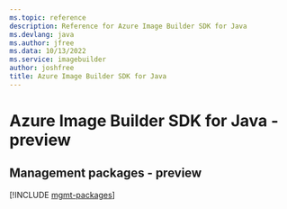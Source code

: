 ```yaml
---
ms.topic: reference
description: Reference for Azure Image Builder SDK for Java
ms.devlang: java
ms.author: jfree
ms.data: 10/13/2022
ms.service: imagebuilder
author: joshfree
title: Azure Image Builder SDK for Java
---
```

# Azure Image Builder SDK for Java - preview

## Management packages - preview
[!INCLUDE [mgmt-packages](image-builder-mgmt-index.md)]